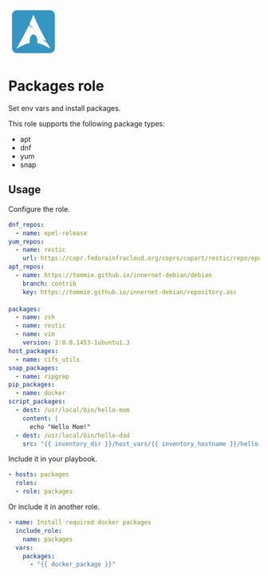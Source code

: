 <img src="/logos/packages.png" alt="packages logo" width="100" height="100">

# Packages role

Set env vars and install packages.

This role supports the following package types:

* apt
* dnf
* yum
* snap

## Usage

Configure the role.

```yml
dnf_repos:
  - name: epel-release
yum_repos:
  - name: restic
    url: https://copr.fedorainfracloud.org/coprs/copart/restic/repo/epel-7/copart-restic-epel-7.repo
apt_repos:
  - name: https://tommie.github.io/innernet-debian/debian
    branch: contrib
    key: https://tommie.github.io/innernet-debian/repository.asc

packages:
  - name: zsh
  - name: restic
  - name: vim
    version: 2:8.0.1453-1ubuntu1.3
host_packages:
  - name: cifs_utils
snap_packages:
  - name: ripgrep
pip_packages:
  - name: docker
script_packages:
  - dest: /usr/local/bin/hello-mom
    content: |
      echo "Hello Mom!"
  - dest: /usr/local/bin/hello-dad
    src: "{{ inventory_dir }}/host_vars/{{ inventory_hostname }}/hello-dad.sh"
```

Include it in your playbook.

```yml
- hosts: packages
  roles:
  - role: packages
```

Or include it in another role.

```yml
- name: Install required docker packages
  include_role:
    name: packages
  vars:
    packages:
      - "{{ docker_package }}"
```
